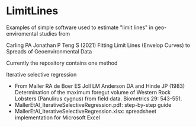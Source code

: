 # LimitLines
Examples of simple software used to estimate "limit lines" in geo-enviromental studies from

Carling PA Jonathan P Teng S (2021) Fitting Limit Lines (Envelop Curves) to Spreads of Geoenvironmental Data

Currently the repository contains one method

Iterative selective regression
- From Maller RA de Boer ES Joll LM Anderson DA and Hinde JP (1983) Determination of the maximum foregut volume of Western Rock Lobsters (Panulirus cygnus) from field data. Biometrics 29: 543-551.
- MallerEtAl_IterativeSelectiveRegression.pdf: step-by-step guide
- MallerEtAl_IterativeSelectiveRegression.xlsx: spreadsheet implementation for Microsoft Excel


